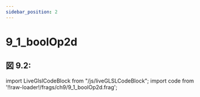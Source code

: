 ```yaml
---
sidebar_position: 2
---
```


# 9_1_boolOp2d
## 図 9.2: 

import LiveGlslCodeBlock from "/js/liveGLSLCodeBlock";
import code from '!!raw-loader!/frags/ch9/9_1_boolOp2d.frag';

<LiveGlslCodeBlock fragName='9_1_boolOp2d.frag' fragCode={code} />
